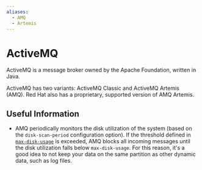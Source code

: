 ```yaml
---
aliases:
  - AMQ
  - Artemis
---
```

# ActiveMQ

ActiveMQ is a message broker owned by the Apache Foundation, written in Java.

ActiveMQ has two variants: ActiveMQ Classic and ActiveMQ Artemis (AMQ). Red Hat
also has a proprietary, supported version of AMQ Artemis.

## Useful Information

- AMQ periodically monitors the disk utilization of the system (based on the
  `disk-scan-period` configuration option). If the threshold defined in
  [`max-disk-usage`](https://activemq.apache.org/components/artemis/documentation/1.4.0/paging.html#max-disk-usage)
  is exceeded, AMQ blocks all incoming messages until the disk utilization falls
  below `max-disk-usage`. For this reason, it's a good idea to not keep your
  data on the same partition as other dynamic data, such as log files. 
